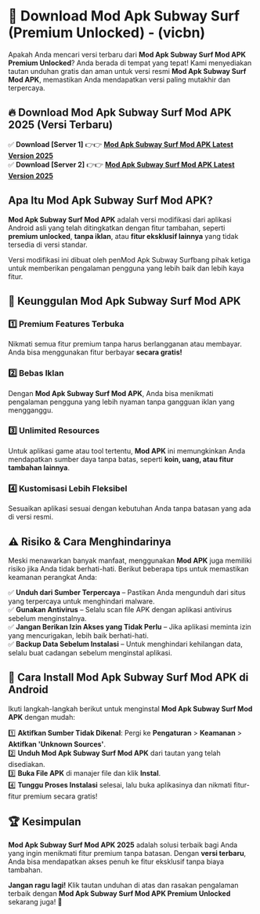 

# 🎯 Download Mod Apk Subway Surf (Premium Unlocked) -  (vicbn) 

Apakah Anda mencari versi terbaru dari **Mod Apk Subway Surf Mod APK Premium Unlocked**? Anda berada di tempat yang tepat! Kami menyediakan tautan unduhan gratis dan aman untuk versi resmi **Mod Apk Subway Surf Mod APK**, memastikan Anda mendapatkan versi paling mutakhir dan terpercaya.

## 🔥 Download Mod Apk Subway Surf Mod APK 2025 (Versi Terbaru)

✅ **Download [Server 1]** 👉👉 [**Mod Apk Subway Surf Mod APK Latest Version 2025**](https://apkcomod.com?title=Mod_Apk_Subway_Surf)  
✅ **Download [Server 2]** 👉👉 [**Mod Apk Subway Surf Mod APK Latest Version 2025**](https://apkcomod.com?title=Mod_Apk_Subway_Surf)  

## Apa Itu Mod Apk Subway Surf Mod APK?

**Mod Apk Subway Surf Mod APK** adalah versi modifikasi dari aplikasi Android asli yang telah ditingkatkan dengan fitur tambahan, seperti **premium unlocked**, **tanpa iklan**, atau **fitur eksklusif lainnya** yang tidak tersedia di versi standar.

Versi modifikasi ini dibuat oleh penMod Apk Subway Surfbang pihak ketiga untuk memberikan pengalaman pengguna yang lebih baik dan lebih kaya fitur.

## 🎯 Keunggulan Mod Apk Subway Surf Mod APK

### 1️⃣ Premium Features Terbuka
Nikmati semua fitur premium tanpa harus berlangganan atau membayar. Anda bisa menggunakan fitur berbayar **secara gratis!**

### 2️⃣ Bebas Iklan
Dengan **Mod Apk Subway Surf Mod APK**, Anda bisa menikmati pengalaman pengguna yang lebih nyaman tanpa gangguan iklan yang mengganggu.

### 3️⃣ Unlimited Resources
Untuk aplikasi game atau tool tertentu, **Mod APK** ini memungkinkan Anda mendapatkan sumber daya tanpa batas, seperti **koin, uang, atau fitur tambahan lainnya**.

### 4️⃣ Kustomisasi Lebih Fleksibel
Sesuaikan aplikasi sesuai dengan kebutuhan Anda tanpa batasan yang ada di versi resmi.

## ⚠️ Risiko & Cara Menghindarinya

Meski menawarkan banyak manfaat, menggunakan **Mod APK** juga memiliki risiko jika Anda tidak berhati-hati. Berikut beberapa tips untuk memastikan keamanan perangkat Anda:

✅ **Unduh dari Sumber Terpercaya** – Pastikan Anda mengunduh dari situs yang terpercaya untuk menghindari malware.  
✅ **Gunakan Antivirus** – Selalu scan file APK dengan aplikasi antivirus sebelum menginstalnya.  
✅ **Jangan Berikan Izin Akses yang Tidak Perlu** – Jika aplikasi meminta izin yang mencurigakan, lebih baik berhati-hati.  
✅ **Backup Data Sebelum Instalasi** – Untuk menghindari kehilangan data, selalu buat cadangan sebelum menginstal aplikasi.

## 📌 Cara Install Mod Apk Subway Surf Mod APK di Android

Ikuti langkah-langkah berikut untuk menginstal **Mod Apk Subway Surf Mod APK** dengan mudah:

1️⃣ **Aktifkan Sumber Tidak Dikenal**: Pergi ke **Pengaturan** > **Keamanan** > **Aktifkan 'Unknown Sources'**.  
2️⃣ **Unduh Mod Apk Subway Surf Mod APK** dari tautan yang telah disediakan.  
3️⃣ **Buka File APK** di manajer file dan klik **Instal**.  
4️⃣ **Tunggu Proses Instalasi** selesai, lalu buka aplikasinya dan nikmati fitur-fitur premium secara gratis!

## 🏆 Kesimpulan

**Mod Apk Subway Surf Mod APK 2025** adalah solusi terbaik bagi Anda yang ingin menikmati fitur premium tanpa batasan. Dengan **versi terbaru**, Anda bisa mendapatkan akses penuh ke fitur eksklusif tanpa biaya tambahan.

**Jangan ragu lagi!** Klik tautan unduhan di atas dan rasakan pengalaman terbaik dengan **Mod Apk Subway Surf Mod APK Premium Unlocked** sekarang juga! 🚀

